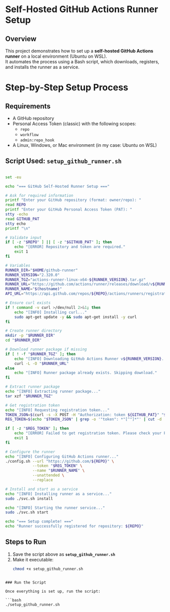 #  Self-Hosted GitHub Actions Runner Setup

## Overview
This project demonstrates how to set up a **self-hosted GitHub Actions runner** on a local environment (Ubuntu on WSL).  
It automates the process using a Bash script, which downloads, registers, and installs the runner as a service.

# Step-by-Step Setup Process


## Requirements

- A GitHub repository  
- Personal Access Token (classic) with the following scopes:  
  - `repo`  
  - `workflow`  
  - `admin:repo_hook`  
- A Linux, Windows, or Mac environment (in my case: Ubuntu on WSL)



## Script Used: `setup_github_runner.sh`

```sh

set -eu

echo "=== GitHub Self-Hosted Runner Setup ==="

# Ask for required information
printf "Enter your GitHub repository (format: owner/repo): "
read REPO
printf "Enter your GitHub Personal Access Token (PAT): "
stty -echo
read GITHUB_PAT
stty echo
printf "\n"

# Validate input
if [ -z "$REPO" ] || [ -z "$GITHUB_PAT" ]; then
    echo "[ERROR] Repository and token are required."
    exit 1
fi

# Variables
RUNNER_DIR="$HOME/github-runner"
RUNNER_VERSION="2.320.0"
RUNNER_TGZ="actions-runner-linux-x64-${RUNNER_VERSION}.tar.gz"
RUNNER_URL="https://github.com/actions/runner/releases/download/v${RUNNER_VERSION}/${RUNNER_TGZ}"
RUNNER_NAME="$(hostname)"
API_URL="https://api.github.com/repos/${REPO}/actions/runners/registration-token"

# Ensure curl exists
if ! command -v curl >/dev/null 2>&1; then
    echo "[INFO] Installing curl..."
    sudo apt-get update -y && sudo apt-get install -y curl
fi

# Create runner directory
mkdir -p "$RUNNER_DIR"
cd "$RUNNER_DIR"

# Download runner package if missing
if [ ! -f "$RUNNER_TGZ" ]; then
    echo "[INFO] Downloading GitHub Actions Runner v${RUNNER_VERSION}..."
    curl -L -O "$RUNNER_URL"
else
    echo "[INFO] Runner package already exists. Skipping download."
fi

# Extract runner package
echo "[INFO] Extracting runner package..."
tar xzf "$RUNNER_TGZ"

# Get registration token
echo "[INFO] Requesting registration token..."
TOKEN_JSON=$(curl -s -X POST -H "Authorization: token ${GITHUB_PAT}" "$API_URL")
REG_TOKEN=$(echo "$TOKEN_JSON" | grep -o '"token": *"[^"]*"' | cut -d '"' -f4)

if [ -z "$REG_TOKEN" ]; then
    echo "[ERROR] Failed to get registration token. Please check your PAT scopes and repository name."
    exit 1
fi

# Configure the runner
echo "[INFO] Configuring GitHub Actions runner..."
./config.sh --url "https://github.com/${REPO}" \
            --token "$REG_TOKEN" \
            --name "$RUNNER_NAME" \
            --unattended \
            --replace

# Install and start as a service
echo "[INFO] Installing runner as a service..."
sudo ./svc.sh install

echo "[INFO] Starting the runner service..."
sudo ./svc.sh start

echo "=== Setup complete! ==="
echo "Runner successfully registered for repository: ${REPO}"
```


##  Steps to Run

1. Save the script above as **`setup_github_runner.sh`**
2. Make it executable:
   ```bash
   chmod +x setup_github_runner.sh
```

### Run the Script

Once everything is set up, run the script:

```bash
./setup_github_runner.sh
```






